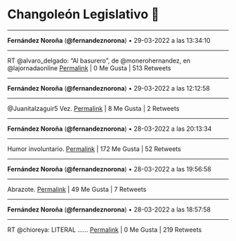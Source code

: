# Changoleón Legislativo 🙈
*****
**Fernández Noroña** (**@fernandeznorona**) • 29-03-2022 a las 13:34:10
*****
RT @alvaro_delgado: “Al basurero”, de @monerohernandez, en @lajornadaonline
[Permalink](https://twitter.com/fernandeznorona/status/1508920476860567560) | 0 Me Gusta | 513 Retweets
*****
**Fernández Noroña** (**@fernandeznorona**) • 29-03-2022 a las 12:12:58
*****
@JuanitaIzaguir5 Vez.
[Permalink](https://twitter.com/fernandeznorona/status/1508900041100087303) | 8 Me Gusta | 2 Retweets
*****
**Fernández Noroña** (**@fernandeznorona**) • 28-03-2022 a las 20:13:34
*****
Humor involuntario.
[Permalink](https://twitter.com/fernandeznorona/status/1508658601728036866) | 172 Me Gusta | 52 Retweets
*****
**Fernández Noroña** (**@fernandeznorona**) • 28-03-2022 a las 19:56:58
*****
Abrazote.
[Permalink](https://twitter.com/fernandeznorona/status/1508654421810552834) | 49 Me Gusta | 7 Retweets
*****
**Fernández Noroña** (**@fernandeznorona**) • 28-03-2022 a las 18:57:58
*****
RT @chioreya: LITERAL ……
[Permalink](https://twitter.com/fernandeznorona/status/1508639575874453506) | 0 Me Gusta | 219 Retweets
